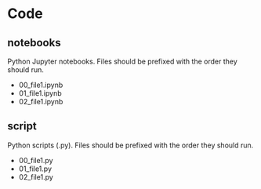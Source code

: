 # Code

## notebooks

Python Jupyter notebooks. Files should be prefixed with the order they should run.

- 00_file1.ipynb
- 01_file1.ipynb
- 02_file1.ipynb

## script

Python scripts (.py). Files should be prefixed with the order they should run.

- 00_file1.py
- 01_file1.py
- 02_file1.py
